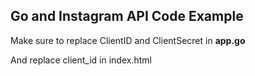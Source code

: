 ## Go and Instagram API Code Example

Make sure to replace ClientID and ClientSecret in **app.go** 

And replace client\_id in index.html 

